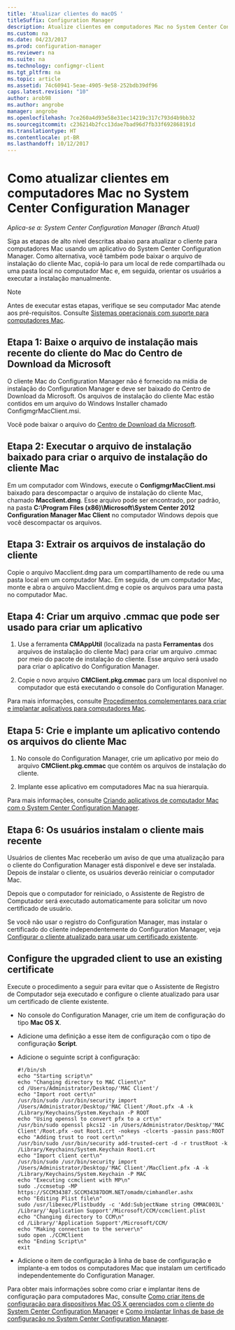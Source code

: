 ```yaml
---
title: 'Atualizar clientes do macOS '
titleSuffix: Configuration Manager
description: Atualize clientes em computadores Mac no System Center Configuration Manager.
ms.custom: na
ms.date: 04/23/2017
ms.prod: configuration-manager
ms.reviewer: na
ms.suite: na
ms.technology: configmgr-client
ms.tgt_pltfrm: na
ms.topic: article
ms.assetid: 74c60941-5eae-4905-9e58-252bdb39df96
caps.latest.revision: "10"
author: arob98
ms.author: angrobe
manager: angrobe
ms.openlocfilehash: 7ce260a4d93e58e31ec14219c317c793d4b9bb32
ms.sourcegitcommit: c236214b2fcc13dae7bad96d7fb33f692868191d
ms.translationtype: HT
ms.contentlocale: pt-BR
ms.lasthandoff: 10/12/2017
---
```

# <a name="how-to-upgrade-clients-on-mac-computers-in-system-center-configuration-manager"></a>Como atualizar clientes em computadores Mac no System Center Configuration Manager

*Aplica-se a: System Center Configuration Manager (Branch Atual)*

Siga as etapas de alto nível descritas abaixo para atualizar o cliente para computadores Mac usando um aplicativo do System Center Configuration Manager. Como alternativa, você também pode baixar o arquivo de instalação do cliente Mac, copiá-lo para um local de rede compartilhada ou uma pasta local no computador Mac e, em seguida, orientar os usuários a executar a instalação manualmente.  

> [!NOTE]  
>  Antes de executar estas etapas, verifique se seu computador Mac atende aos pré-requisitos. Consulte [Sistemas operacionais com suporte para computadores Mac](../../../plan-design/configs/supported-operating-systems-for-clients-and-devices.md#mac-computers).  

## <a name="step-1-download-the-latest-mac-client-installation-file-from-the-microsoft-download-center"></a>Etapa 1: Baixe o arquivo de instalação mais recente do cliente do Mac do Centro de Download da Microsoft  
 O cliente Mac do Configuration Manager não é fornecido na mídia de instalação do Configuration Manager e deve ser baixado do Centro de Download da Microsoft. Os arquivos de instalação do cliente Mac estão contidos em um arquivo do Windows Installer chamado ConfigmgrMacClient.msi.  

 Você pode baixar o arquivo do [Centro de Download da Microsoft](http://go.microsoft.com/fwlink/p/?LinkId=525184).  

## <a name="step-2-run-the-downloaded-installation-file-to-create-the-mac-client-installation-file"></a>Etapa 2: Executar o arquivo de instalação baixado para criar o arquivo de instalação do cliente Mac  
 Em um computador com Windows, execute o **ConfigmgrMacClient.msi** baixado para descompactar o arquivo de instalação do cliente Mac, chamado **Macclient.dmg**. Esse arquivo pode ser encontrado, por padrão, na pasta **C:\Program Files (x86)\Microsoft\System Center 2012 Configuration Manager Mac Client** no computador Windows depois que você descompactar os arquivos.  

## <a name="step-3-extract-the-client-installation-files"></a>Etapa 3: Extrair os arquivos de instalação do cliente  
 Copie o arquivo Macclient.dmg para um compartilhamento de rede ou uma pasta local em um computador Mac. Em seguida, de um computador Mac, monte e abra o arquivo Macclient.dmg e copie os arquivos para uma pasta no computador Mac.  

## <a name="step-4-create-a-cmmac-file-that-can-be-used-to-create-an-application"></a>Etapa 4: Criar um arquivo .cmmac que pode ser usado para criar um aplicativo  

1.  Use a ferramenta **CMAppUtil** (localizada na pasta **Ferramentas** dos arquivos de instalação do cliente Mac) para criar um arquivo .cmmac por meio do pacote de instalação do cliente. Esse arquivo será usado para criar o aplicativo do Configuration Manager.  

2.  Copie o novo arquivo **CMClient.pkg.cmmac** para um local disponível no computador que está executando o console do Configuration Manager.  

 Para mais informações, consulte [Procedimentos complementares para criar e implantar aplicativos para computadores Mac](/sccm/apps/get-started/creating-mac-computer-applications#supplemental-procedures-to-create-and-deploy-applications-for-mac-computers).  

## <a name="step-5-create-and-deploy-an-application-containing-the-mac-client-files"></a>**Etapa 5:** Crie e implante um aplicativo contendo os arquivos do cliente Mac  

1.  No console do Configuration Manager, crie um aplicativo por meio do arquivo **CMClient.pkg.cmmac** que contém os arquivos de instalação do cliente.  

2.  Implante esse aplicativo em computadores Mac na sua hierarquia.  

 Para mais informações, consulte [Criando aplicativos de computador Mac com o System Center Configuration Manager](../../../../apps/get-started/creating-mac-computer-applications.md).  

## <a name="step-6-users-install-the-latest-client"></a>Etapa 6: Os usuários instalam o cliente mais recente  
 Usuários de clientes Mac receberão um aviso de que uma atualização para o cliente do Configuration Manager está disponível e deve ser instalada. Depois de instalar o cliente, os usuários deverão reiniciar o computador Mac.  

 Depois que o computador for reiniciado, o Assistente de Registro de Computador será executado automaticamente para solicitar um novo certificado de usuário.  

 Se você não usar o registro do Configuration Manager, mas instalar o certificado do cliente independentemente do Configuration Manager, veja [Configurar o cliente atualizado para usar um certificado existente](#BKMK_UpgradingClient_MachineEnrollment).  

##  <a name="BKMK_UpgradingClient_MachineEnrollment"></a> Configure the upgraded client to use an existing certificate  
 Execute o procedimento a seguir para evitar que o Assistente de Registro de Computador seja executado e configure o cliente atualizado para usar um certificado de cliente existente.  

-   No console do Configuration Manager, crie um item de configuração do tipo **Mac OS X**.  

-   Adicione uma definição a esse item de configuração com o tipo de configuração **Script**.  

-   Adicione o seguinte script à configuração:  

    ```  
    #!/bin/sh  
    echo "Starting script\n"  
    echo "Changing directory to MAC Client\n"  
    cd /Users/Administrator/Desktop/'MAC Client'/  
    echo "Import root cert\n"  
    /usr/bin/sudo /usr/bin/security import /Users/Administrator/Desktop/'MAC Client'/Root.pfx -A -k /Library/Keychains/System.Keychain -P ROOT  
    echo "Using openssl to convert pfx to a crt\n"  
    /usr/bin/sudo openssl pkcs12 -in /Users/Administrator/Desktop/'MAC Client'/Root.pfx -out Root1.crt -nokeys -clcerts -passin pass:ROOT  
    echo "Adding trust to root cert\n"  
    /usr/bin/sudo /usr/bin/security add-trusted-cert -d -r trustRoot -k /Library/Keychains/System.Keychain Root1.crt  
    echo "Import client cert\n"  
    /usr/bin/sudo /usr/bin/security import /Users/Administrator/Desktop/'MAC Client'/MacClient.pfx -A -k /Library/Keychains/System.Keychain -P MAC  
    echo "Executing ccmclient with MP\n"  
    sudo ./ccmsetup -MP https://SCCM34387.SCCM34387DOM.NET/omadm/cimhandler.ashx  
    echo "Editing Plist file\n"  
    sudo /usr/libexec/Plistbuddy -c 'Add:SubjectName string CMMAC003L' /Library/'Application Support'/Microsoft/CCM/ccmclient.plist  
    echo "Changing directory to CCM\n"  
    cd /Library/'Application Support'/Microsoft/CCM/  
    echo "Making connection to the server\n"  
    sudo open ./CCMClient  
    echo "Ending Script\n"  
    exit  

    ```  

-   Adicione o item de configuração à linha de base de configuração e implante-a em todos os computadores Mac que instalam um certificado independentemente do Configuration Manager.  

 Para obter mais informações sobre como criar e implantar itens de configuração para computadores Mac, consulte [Como criar itens de configuração para dispositivos Mac OS X gerenciados com o cliente do System Center Configuration Manager](../../../../compliance/deploy-use/create-configuration-items-for-mac-os-x-devices-managed-with-the-client.md) e [Como implantar linhas de base de configuração no System Center Configuration Manager](../../../../compliance/deploy-use/deploy-configuration-baselines.md).  
